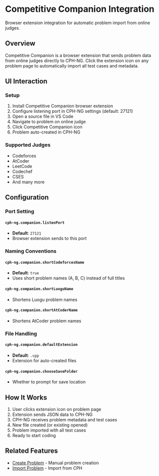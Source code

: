 # Competitive Companion Integration

Browser extension integration for automatic problem import from online judges.

## Overview

Competitive Companion is a browser extension that sends problem data from online judges directly to CPH-NG. Click the extension icon on any problem page to automatically import all test cases and metadata.

## UI Interaction

### Setup

1. Install Competitive Companion browser extension
2. Configure listening port in CPH-NG settings (default: 27121)
3. Open a source file in VS Code
4. Navigate to problem on online judge
5. Click Competitive Companion icon
6. Problem auto-created in CPH-NG

### Supported Judges

- Codeforces
- AtCoder
- LeetCode
- Codechef
- CSES
- And many more

## Configuration

### Port Setting

#### `cph-ng.companion.listenPort`
- **Default**: `27121`
- Browser extension sends to this port

### Naming Conventions

#### `cph-ng.companion.shortCodeforcesName`
- **Default**: `true`
- Uses short problem names (A, B, C) instead of full titles

#### `cph-ng.companion.shortLuoguName`
- Shortens Luogu problem names

#### `cph-ng.companion.shortAtCoderName`
- Shortens AtCoder problem names

### File Handling

#### `cph-ng.companion.defaultExtension`
- **Default**: `.cpp`
- Extension for auto-created files

#### `cph-ng.companion.chooseSaveFolder`
- Whether to prompt for save location

## How It Works

1. User clicks extension icon on problem page
2. Extension sends JSON data to CPH-NG
3. CPH-NG receives problem metadata and test cases
4. New file created (or existing opened)
5. Problem imported with all test cases
6. Ready to start coding

## Related Features

- [Create Problem](create-problem.md) - Manual problem creation
- [Import Problem](import-problem.md) - Import from CPH
